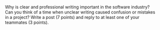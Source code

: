Why is clear and professional writing important in the software industry? Can you think of a time when unclear writing caused confusion or mistakes in a project? Write a post (7 points) and reply to at least one of your teammates (3 points).